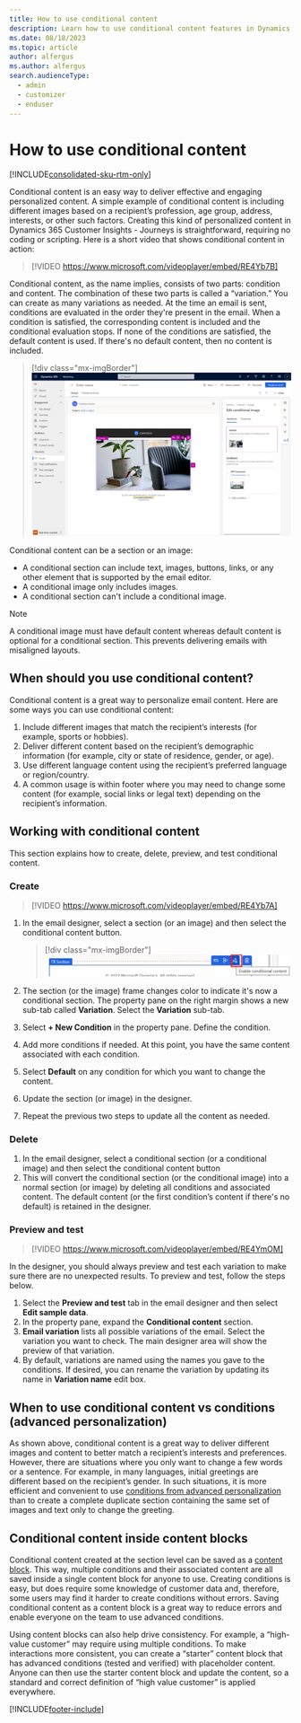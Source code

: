 ```yaml
---
title: How to use conditional content
description: Learn how to use conditional content features in Dynamics 365 Customer Insights - Journeys.
ms.date: 08/18/2023
ms.topic: article
author: alfergus
ms.author: alfergus
search.audienceType: 
  - admin
  - customizer
  - enduser
---
```


# How to use conditional content

[!INCLUDE[consolidated-sku-rtm-only](../includes/consolidated-sku-rtm-only.md)]

Conditional content is an easy way to deliver effective and engaging personalized content. A simple example of conditional content is including different images based on a recipient’s profession, age group, address, interests, or other such factors. Creating this kind of personalized content in Dynamics 365 Customer Insights - Journeys is straightforward, requiring no coding or scripting. Here is a short video that shows conditional content in action:

> [!VIDEO https://www.microsoft.com/videoplayer/embed/RE4Yb7B]

Conditional content, as the name implies, consists of two parts: condition and content. The combination of these two parts is called a “variation.” You can create as many variations as needed. At the time an email is sent, conditions are evaluated in the order they're present in the email. When a condition is satisfied, the corresponding content is included and the conditional evaluation stops. If none of the conditions are satisfied, the default content is used. If there's no default content, then no content is included.

> [!div class="mx-imgBorder"]
> ![Conditional content screenshot.](media/conditional-content-screenshot.png "Conditional content screenshot")

Conditional content can be a section or an image:

- A conditional section can include text, images, buttons, links, or any other element that is supported by the email editor.
- A conditional image only includes images.
- A conditional section can't include a conditional image.

> [!NOTE]
> A conditional image must have default content whereas default content is optional for a conditional section. This prevents delivering emails with misaligned layouts.

## When should you use conditional content?

Conditional content is a great way to personalize email content. Here are some ways you can use conditional content:

1. Include different images that match the recipient’s interests (for example, sports or hobbies).
1. Deliver different content based on the recipient’s demographic information (for example, city or state of residence, gender, or age).
1. Use different language content using the recipient’s preferred language or region/country.
1. A common usage is within footer where you may need to change some content (for example, social links or legal text) depending on the recipient’s information.

## Working with conditional content

This section explains how to create, delete, preview, and test conditional content.

### Create

> [!VIDEO https://www.microsoft.com/videoplayer/embed/RE4Yb7A]

1. In the email designer, select a section (or an image) and then select the conditional content button.

    > [!div class="mx-imgBorder"]
    > ![Screenshot of the conditional content button.](media/conditional-content-button.png "Screenshot of the conditional content button")

1. The section (or the image) frame changes color to indicate it's now a conditional section. The property pane on the right margin shows a new sub-tab called **Variation**. Select the **Variation** sub-tab.
1. Select **+ New Condition** in the property pane. Define the condition.
1. Add more conditions if needed. At this point, you have the same content associated with each condition.
1. Select **Default** on any condition for which you want to change the content.
1. Update the section (or image) in the designer.
1. Repeat the previous two steps to update all the content as needed.

### Delete

1. In the email designer, select a conditional section (or a conditional image) and then select the conditional content button
1. This will convert the conditional section (or the conditional image) into a normal section (or image) by deleting all conditions and associated content. The default content (or the first condition’s content if there's no default) is retained in the designer.

### Preview and test

> [!VIDEO https://www.microsoft.com/videoplayer/embed/RE4YmOM]

In the designer, you should always preview and test each variation to make sure there are no unexpected results. To preview and test, follow the steps below.

1. Select the **Preview and test** tab in the email designer and then select **Edit sample data**.
1. In the property pane, expand the **Conditional content** section.
1. **Email variation** lists all possible variations of the email. Select the variation you want to check. The main designer area will show the preview of that variation.
1. By default, variations are named using the names you gave to the conditions. If desired, you can rename the variation by updating its name in **Variation name** edit box.

## When to use conditional content vs conditions (advanced personalization)

As shown above, conditional content is a great way to deliver different images and content to better match a recipient’s interests and preferences. However, there are situations where you only want to change a few words or a sentence. For example, in many languages, initial greetings are different based on the recipient’s gender. In such situations, it is more efficient and convenient to use [conditions from advanced personalization](real-time-marketing-personalize-inline-conditions.md) than to create a complete duplicate section containing the same set of images and text only to change the greeting.

## Conditional content inside content blocks

Conditional content created at the section level can be saved as a [content block](content-blocks.md). This way, multiple conditions and their associated content are all saved inside a single content block for anyone to use. Creating conditions is easy, but does require some knowledge of customer data and, therefore, some users may find it harder to create conditions without errors. Saving conditional content as a content block is a great way to reduce errors and enable everyone on the team to use advanced conditions.

Using content blocks can also help drive consistency. For example, a “high-value customer” may require using multiple conditions. To make interactions more consistent, you can create a “starter” content block that has advanced conditions (tested and verified) with placeholder content. Anyone can then use the starter content block and update the content, so a standard and correct definition of “high value customer” is applied everywhere.

[!INCLUDE[footer-include](../includes/footer-banner.md)]
